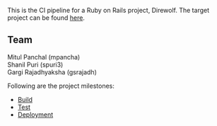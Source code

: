 This is the CI pipeline for a Ruby on Rails project, Direwolf. The target project can be found [here](https://github.ncsu.edu/mpancha/Direwolf).

## Team
Mitul Panchal (mpancha)  
Shanil Puri (spuri3)  
Gargi Rajadhyaksha (gsrajadh)

Following are the project milestones:
* [Build](https://github.com/gsrajadh/Devops-Project/blob/master/build)
* [Test](https://github.com/gsrajadh/Devops-Project/tree/master/test%2Banalysis)  
* [Deployment](https://github.com/gsrajadh/Devops-Project/tree/master/Deployment)
